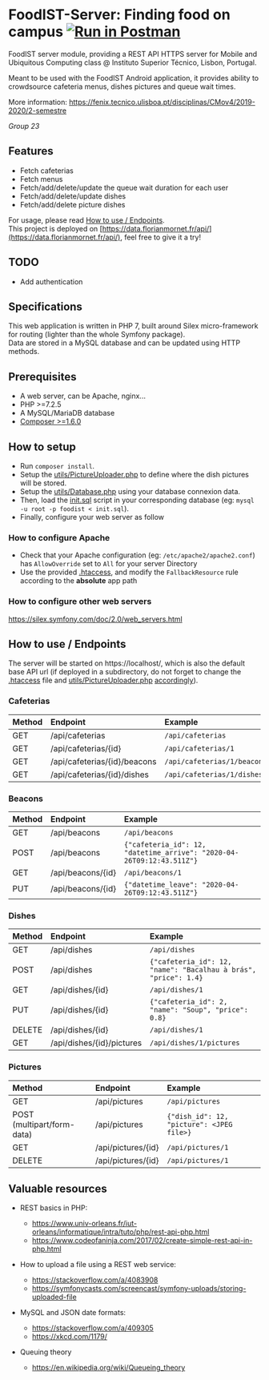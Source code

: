 # FoodIST-Server: Finding food on campus [![Run in Postman](https://run.pstmn.io/button.svg)](https://app.getpostman.com/run-collection/419f476bdcd0fcbde597)
 
FoodIST server module, providing a REST API HTTPS server for Mobile and Ubiquitous Computing class @ Instituto Superior Técnico, Lisbon, Portugal.

Meant to be used with the FoodIST Android application, it provides ability to crowdsource cafeteria menus, dishes pictures and queue wait times.

More information: https://fenix.tecnico.ulisboa.pt/disciplinas/CMov4/2019-2020/2-semestre

*Group 23*

## Features

 - Fetch cafeterias
 - Fetch menus
 - Fetch/add/delete/update the queue wait duration for each user
 - Fetch/add/delete/update dishes
 - Fetch/add/delete picture dishes
 
For usage, please read [How to use / Endpoints](#how-to-use--endpoints).  
This project is deployed on [https://data.florianmornet.fr/api/](https://data.florianmornet.fr/api/), feel free to give it a try!

## TODO

 - Add authentication

## Specifications

This web application is written in PHP 7, built around Silex micro-framework for routing (lighter than the whole Symfony package).  
Data are stored in a MySQL database and can be updated using HTTP methods.

## Prerequisites

- A web server, can be Apache, nginx...
- PHP >=7.2.5
- A MySQL/MariaDB database
- [Composer >=1.6.0](https://getcomposer.org/download/)

## How to setup

- Run `composer install`.
- Setup the [utils/PictureUploader.php] to define where the dish pictures will be stored.
- Setup the [utils/Database.php] using your database connexion data.
- Then, load the [init.sql] script in your corresponding database (eg: `mysql -u root -p foodist < init.sql`).
- Finally, configure your web server as follow

### How to configure Apache

 - Check that your Apache configuration (eg: `/etc/apache2/apache2.conf`) has `AllowOverride` set to `All` for your server Directory
 - Use the provided [.htaccess], and modify the `FallbackResource` rule according to the **absolute** app path

### How to configure other web servers

https://silex.symfony.com/doc/2.0/web_servers.html

## How to use / Endpoints 

The server will be started on https://localhost/, which is also the default base API url (if deployed in a subdirectory, do not forget to change the [.htaccess] file and [utils/PictureUploader.php] [accordingly](#how_to_setup)).

### Cafeterias

| Method                     | Endpoint                     | Example                     |
|:-------------------------- |:---------------------------- |:--------------------------- |
| GET                        | /api/cafeterias              | `/api/cafeterias`           |
| GET                        | /api/cafeterias/{id}         | `/api/cafeterias/1`         |
| GET                        | /api/cafeterias/{id}/beacons | `/api/cafeterias/1/beacons` |
| GET                        | /api/cafeterias/{id}/dishes  | `/api/cafeterias/1/dishes`  |

### Beacons

| Method                     | Endpoint                     | Example                                                               |
|:-------------------------- |:---------------------------- |:--------------------------------------------------------------------- |
| GET                        | /api/beacons                 | `/api/beacons`                                                        |
| POST                       | /api/beacons                 | `{"cafeteria_id": 12, "datetime_arrive": "2020-04-26T09:12:43.511Z"}` |
| GET                        | /api/beacons/{id}            | `/api/beacons/1`                                                      |
| PUT                        | /api/beacons/{id}            | `{"datetime_leave": "2020-04-26T09:12:43.511Z"}`                      |


### Dishes

| Method                     | Endpoint                     | Example                                                         |
|:-------------------------- |:---------------------------- |:--------------------------------------------------------------- |
| GET                        | /api/dishes                  | `/api/dishes`                                                   |
| POST                       | /api/dishes                  | `{"cafeteria_id": 12, "name": "Bacalhau à brás", "price": 1.4}` |
| GET                        | /api/dishes/{id}             | `/api/dishes/1`                                                 |
| PUT                        | /api/dishes/{id}             | `{"cafeteria_id": 2, "name": "Soup", "price": 0.8}`             |
| DELETE                     | /api/dishes/{id}             | `/api/dishes/1`                                                 |
| GET                        | /api/dishes/{id}/pictures    | `/api/dishes/1/pictures`                                        |

### Pictures

| Method                     | Endpoint                     | Example                                   |
|:-------------------------- |:---------------------------- |:----------------------------------------- |
| GET                        | /api/pictures                | `/api/pictures`                           |
| POST (multipart/form-data) | /api/pictures                | `{"dish_id": 12, "picture": <JPEG file>}` |
| GET                        | /api/pictures/{id}           | `/api/pictures/1`                         |
| DELETE                     | /api/pictures/{id}           | `/api/pictures/1`                         |

## Valuable resources

 - REST basics in PHP:
     - https://www.univ-orleans.fr/iut-orleans/informatique/intra/tuto/php/rest-api-php.html
     - https://www.codeofaninja.com/2017/02/create-simple-rest-api-in-php.html
     
 - How to upload a file using a REST web service:
	 - https://stackoverflow.com/a/4083908
	 - https://symfonycasts.com/screencast/symfony-uploads/storing-uploaded-file
	 
 - MySQL and JSON date formats:
    - https://stackoverflow.com/a/409305
    - https://xkcd.com/1179/
    
 - Queuing theory
    - https://en.wikipedia.org/wiki/Queueing_theory

[utils/PictureUploader.php]: utils/PictureUploader.php
[utils/Database.php]: utils/Database.php
[init.sql]: init.sql
[.htaccess]: .htaccess